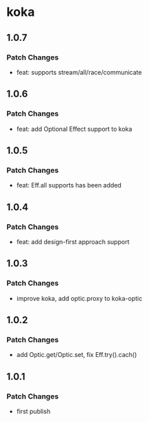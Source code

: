 # koka

## 1.0.7

### Patch Changes

-   feat: supports stream/all/race/communicate

## 1.0.6

### Patch Changes

-   feat: add Optional Effect support to koka

## 1.0.5

### Patch Changes

-   feat: Eff.all supports has been added

## 1.0.4

### Patch Changes

-   feat: add design-first approach support

## 1.0.3

### Patch Changes

-   improve koka, add optic.proxy to koka-optic

## 1.0.2

### Patch Changes

-   add Optic.get/Optic.set, fix Eff.try().cach()

## 1.0.1

### Patch Changes

-   first publish
